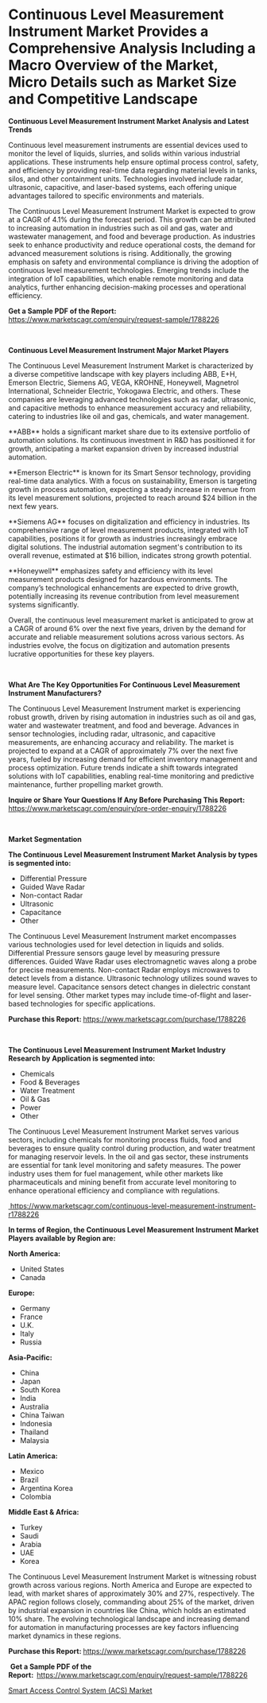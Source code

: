 <p><h1>Continuous Level Measurement Instrument Market Provides a Comprehensive Analysis Including a Macro Overview of the Market, Micro Details such as Market Size and Competitive Landscape</h1></p><p><strong>Continuous Level Measurement Instrument Market Analysis and Latest Trends</strong></p>
<p><p>Continuous level measurement instruments are essential devices used to monitor the level of liquids, slurries, and solids within various industrial applications. These instruments help ensure optimal process control, safety, and efficiency by providing real-time data regarding material levels in tanks, silos, and other containment units. Technologies involved include radar, ultrasonic, capacitive, and laser-based systems, each offering unique advantages tailored to specific environments and materials.</p><p>The Continuous Level Measurement Instrument Market is expected to grow at a CAGR of 4.1% during the forecast period. This growth can be attributed to increasing automation in industries such as oil and gas, water and wastewater management, and food and beverage production. As industries seek to enhance productivity and reduce operational costs, the demand for advanced measurement solutions is rising. Additionally, the growing emphasis on safety and environmental compliance is driving the adoption of continuous level measurement technologies. Emerging trends include the integration of IoT capabilities, which enable remote monitoring and data analytics, further enhancing decision-making processes and operational efficiency.</p></p>
<p><strong>Get a Sample PDF of the Report:&nbsp;</strong> <a href="https://www.marketscagr.com/enquiry/request-sample/1788226?utm_campaign=3127&utm_medium=2&utm_source=Github&utm_content=ia&utm_term=12042025&utm_id=continuous-level-measurement-instrument">https://www.marketscagr.com/enquiry/request-sample/1788226</a></p>
<p>&nbsp;</p>
<p><strong>Continuous Level Measurement Instrument Major Market Players</strong></p>
<p><p>The Continuous Level Measurement Instrument Market is characterized by a diverse competitive landscape with key players including ABB, E+H, Emerson Electric, Siemens AG, VEGA, KROHNE, Honeywell, Magnetrol International, Schneider Electric, Yokogawa Electric, and others. These companies are leveraging advanced technologies such as radar, ultrasonic, and capacitive methods to enhance measurement accuracy and reliability, catering to industries like oil and gas, chemicals, and water management.</p><p>**ABB** holds a significant market share due to its extensive portfolio of automation solutions. Its continuous investment in R&D has positioned it for growth, anticipating a market expansion driven by increased industrial automation.</p><p>**Emerson Electric** is known for its Smart Sensor technology, providing real-time data analytics. With a focus on sustainability, Emerson is targeting growth in process automation, expecting a steady increase in revenue from its level measurement solutions, projected to reach around $24 billion in the next few years.</p><p>**Siemens AG** focuses on digitalization and efficiency in industries. Its comprehensive range of level measurement products, integrated with IoT capabilities, positions it for growth as industries increasingly embrace digital solutions. The industrial automation segment's contribution to its overall revenue, estimated at $16 billion, indicates strong growth potential.</p><p>**Honeywell** emphasizes safety and efficiency with its level measurement products designed for hazardous environments. The company’s technological enhancements are expected to drive growth, potentially increasing its revenue contribution from level measurement systems significantly.</p><p>Overall, the continuous level measurement market is anticipated to grow at a CAGR of around 6% over the next five years, driven by the demand for accurate and reliable measurement solutions across various sectors. As industries evolve, the focus on digitization and automation presents lucrative opportunities for these key players.</p></p>
<p>&nbsp;</p>
<p><strong>What Are The Key Opportunities For Continuous Level Measurement Instrument Manufacturers?</strong></p>
<p><p>The Continuous Level Measurement Instrument market is experiencing robust growth, driven by rising automation in industries such as oil and gas, water and wastewater treatment, and food and beverage. Advances in sensor technologies, including radar, ultrasonic, and capacitive measurements, are enhancing accuracy and reliability. The market is projected to expand at a CAGR of approximately 7% over the next five years, fueled by increasing demand for efficient inventory management and process optimization. Future trends indicate a shift towards integrated solutions with IoT capabilities, enabling real-time monitoring and predictive maintenance, further propelling market growth.</p></p>
<p><strong>Inquire or Share Your Questions If Any Before Purchasing This Report:</strong> <a href="https://www.marketscagr.com/enquiry/pre-order-enquiry/1788226?utm_campaign=3127&utm_medium=2&utm_source=Github&utm_content=ia&utm_term=12042025&utm_id=continuous-level-measurement-instrument">https://www.marketscagr.com/enquiry/pre-order-enquiry/1788226</a></p>
<p>&nbsp;</p>
<p><strong>Market Segmentation</strong></p>
<p><strong>The Continuous Level Measurement Instrument Market Analysis by types is segmented into:</strong></p>
<p><ul><li>Differential Pressure</li><li>Guided Wave Radar</li><li>Non-contact Radar</li><li>Ultrasonic</li><li>Capacitance</li><li>Other</li></ul></p>
<p><p>The Continuous Level Measurement Instrument market encompasses various technologies used for level detection in liquids and solids. Differential Pressure sensors gauge level by measuring pressure differences. Guided Wave Radar uses electromagnetic waves along a probe for precise measurements. Non-contact Radar employs microwaves to detect levels from a distance. Ultrasonic technology utilizes sound waves to measure level. Capacitance sensors detect changes in dielectric constant for level sensing. Other market types may include time-of-flight and laser-based technologies for specific applications.</p></p>
<p><strong>Purchase this Report:&nbsp;</strong><a href="https://www.marketscagr.com/purchase/1788226?utm_campaign=3127&utm_medium=2&utm_source=Github&utm_content=ia&utm_term=12042025&utm_id=continuous-level-measurement-instrument">https://www.marketscagr.com/purchase/1788226</a></p>
<p>&nbsp;</p>
<p><strong>The Continuous Level Measurement Instrument Market Industry Research by Application is segmented into:</strong></p>
<p><ul><li>Chemicals</li><li>Food & Beverages</li><li>Water Treatment</li><li>Oil & Gas</li><li>Power</li><li>Other</li></ul></p>
<p><p>The Continuous Level Measurement Instrument Market serves various sectors, including chemicals for monitoring process fluids, food and beverages to ensure quality control during production, and water treatment for managing reservoir levels. In the oil and gas sector, these instruments are essential for tank level monitoring and safety measures. The power industry uses them for fuel management, while other markets like pharmaceuticals and mining benefit from accurate level monitoring to enhance operational efficiency and compliance with regulations.</p></p>
<p><a href="https://www.marketscagr.com/continuous-level-measurement-instrument-r1788226?utm_campaign=3127&utm_medium=2&utm_source=Github&utm_content=ia&utm_term=12042025&utm_id=continuous-level-measurement-instrument">&nbsp;https://www.marketscagr.com/continuous-level-measurement-instrument-r1788226</a></p>
<p><strong>In terms of Region, the Continuous Level Measurement Instrument Market Players available by Region are:</strong></p>
<p>
    <p> <strong> North America: </strong>
        <ul>
            <li>United States</li>
            <li>Canada</li>
        </ul>
        </p> 
    <p> <strong> Europe: </strong>
        <ul>
            <li>Germany</li>
            <li>France</li>
            <li>U.K.</li>
            <li>Italy</li>
            <li>Russia</li>
        </ul>
        </p> 
    <p> <strong> Asia-Pacific: </strong>
        <ul>
            <li>China</li>
            <li>Japan</li>
            <li>South Korea</li>
            <li>India</li>
            <li>Australia</li>
            <li>China Taiwan</li>
            <li>Indonesia</li>
            <li>Thailand</li>
            <li>Malaysia</li>
        </ul>
        </p> 
    <p> <strong> Latin America: </strong>
        <ul>
            <li>Mexico</li>
            <li>Brazil</li>
            <li>Argentina Korea</li>
            <li>Colombia</li>
        </ul>
        </p> 
    <p> <strong> Middle East & Africa: </strong>
        <ul>
            <li>Turkey</li>
            <li>Saudi</li>
            <li>Arabia</li>
            <li>UAE</li>
            <li>Korea</li>
        </ul>
    </p>
    </p>
<p><p>The Continuous Level Measurement Instrument Market is witnessing robust growth across various regions. North America and Europe are expected to lead, with market shares of approximately 30% and 27%, respectively. The APAC region follows closely, commanding about 25% of the market, driven by industrial expansion in countries like China, which holds an estimated 10% share. The evolving technological landscape and increasing demand for automation in manufacturing processes are key factors influencing market dynamics in these regions.</p></p>
<p><strong>Purchase this Report: </strong><a href="https://www.marketscagr.com/purchase/1788226?utm_campaign=3127&utm_medium=2&utm_source=Github&utm_content=ia&utm_term=12042025&utm_id=continuous-level-measurement-instrument">https://www.marketscagr.com/purchase/1788226</a></p>
<p>&nbsp;<strong>Get a Sample PDF of the Report:&nbsp;&nbsp;</strong><a href="https://www.marketscagr.com/enquiry/request-sample/1788226?utm_campaign=3127&utm_medium=2&utm_source=Github&utm_content=ia&utm_term=12042025&utm_id=continuous-level-measurement-instrument">https://www.marketscagr.com/enquiry/request-sample/1788226</a></p>
<p><strong></strong></p>
<p><p><a href="https://github.com/osbornrdaflalo/Market-Research-Report-List-1/blob/main/smart-access-control-system-acs-market.md?utm_campaign=3127&utm_medium=2&utm_source=Github&utm_content=ia&utm_term=12042025&utm_id=continuous-level-measurement-instrument">Smart Access Control System (ACS) Market</a></p></p>